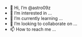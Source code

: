 - 👋 Hi, I’m @astro09z
- 👀 I’m interested in ...
- 🌱 I’m currently learning ...
- 💞️ I’m looking to collaborate on ...
- 📫 How to reach me ...

<!---
astro09z/astro09z is a ✨ special ✨ repository because its `README.md` (this file) appears on your GitHub profile.
You can click the Preview link to take a look at your changes.
--->
